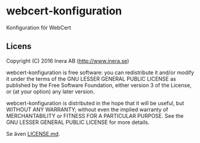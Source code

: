 webcert-konfiguration
=====================

Konfiguration för WebCert

## Licens
Copyright (C) 2016 Inera AB (http://www.inera.se)

webcert-konfiguration is free software: you can redistribute it and/or modify it under the terms of the GNU LESSER GENERAL PUBLIC LICENSE as published by the Free Software Foundation, either version 3 of the License, or (at your option) any later version.

webcert-konfiguration is distributed in the hope that it will be useful, but WITHOUT ANY WARRANTY; without even the implied warranty of MERCHANTABILITY or FITNESS FOR A PARTICULAR PURPOSE.  See the GNU LESSER GENERAL PUBLIC LICENSE for more details.

Se även [LICENSE.md](https://github.com/sklintyg/webcert-konfiguration/blob/master/LICENSE.md).
